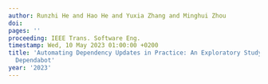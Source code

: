 ```yaml
---
author: Runzhi He and Hao He and Yuxia Zhang and Minghui Zhou
doi:
pages: ''
proceeding: IEEE Trans. Software Eng.
timestamp: Wed, 10 May 2023 01:00:00 +0200
title: 'Automating Dependency Updates in Practice: An Exploratory Study on GitHub
  Dependabot'
year: '2023'
---
```

